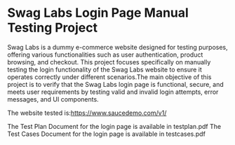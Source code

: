 # Swag Labs Login Page Manual Testing Project

Swag Labs is a dummy e-commerce website designed for testing purposes, offering various functionalities such as user authentication, product browsing, and checkout. This project focuses specifically on manually testing the login functionality of the Swag Labs website to ensure it operates correctly under different scenarios.The main objective of this project is to verify that the Swag Labs login page is functional, secure, and meets user requirements by testing valid and invalid login attempts, error messages, and UI components.

The website tested is:https://www.saucedemo.com/v1/

The Test Plan Document for the login page is available in testplan.pdf 
The Test Cases Document for the login page is available in testcases.pdf



